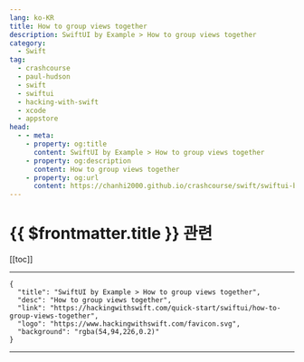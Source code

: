 ```yaml
---
lang: ko-KR
title: How to group views together
description: SwiftUI by Example > How to group views together
category:
  - Swift
tag: 
  - crashcourse
  - paul-hudson
  - swift
  - swiftui
  - hacking-with-swift
  - xcode
  - appstore
head:
  - - meta:
    - property: og:title
      content: SwiftUI by Example > How to group views together
    - property: og:description
      content: How to group views together
    - property: og:url
      content: https://chanhi2000.github.io/crashcourse/swift/swiftui-by-example/12-containers/how-to-group-views-together.html
---
```


# {{ $frontmatter.title }} 관련

[[toc]]

---

```component VPCard
{
  "title": "SwiftUI by Example > How to group views together",
  "desc": "How to group views together",
  "link": "https://hackingwithswift.com/quick-start/swiftui/how-to-group-views-together",
  "logo": "https://www.hackingwithswift.com/favicon.svg",
  "background": "rgba(54,94,226,0.2)"
}
```

---

<TagLinks />
